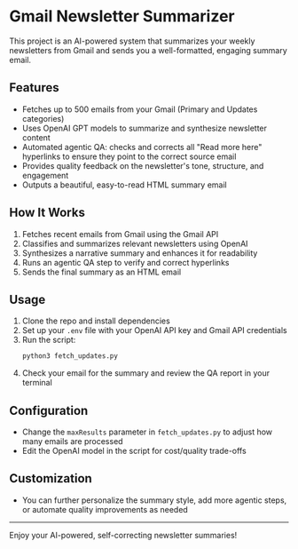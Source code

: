 # Gmail Newsletter Summarizer

This project is an AI-powered system that summarizes your weekly newsletters from Gmail and sends you a well-formatted, engaging summary email.

## Features
- Fetches up to 500 emails from your Gmail (Primary and Updates categories)
- Uses OpenAI GPT models to summarize and synthesize newsletter content
- Automated agentic QA: checks and corrects all "Read more here" hyperlinks to ensure they point to the correct source email
- Provides quality feedback on the newsletter's tone, structure, and engagement
- Outputs a beautiful, easy-to-read HTML summary email

## How It Works
1. Fetches recent emails from Gmail using the Gmail API
2. Classifies and summarizes relevant newsletters using OpenAI
3. Synthesizes a narrative summary and enhances it for readability
4. Runs an agentic QA step to verify and correct hyperlinks
5. Sends the final summary as an HTML email

## Usage
1. Clone the repo and install dependencies
2. Set up your `.env` file with your OpenAI API key and Gmail API credentials
3. Run the script:
   ```bash
   python3 fetch_updates.py
   ```
4. Check your email for the summary and review the QA report in your terminal

## Configuration
- Change the `maxResults` parameter in `fetch_updates.py` to adjust how many emails are processed
- Edit the OpenAI model in the script for cost/quality trade-offs

## Customization
- You can further personalize the summary style, add more agentic steps, or automate quality improvements as needed

---

Enjoy your AI-powered, self-correcting newsletter summaries! 